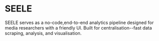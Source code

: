 # SEELE




SEELE serves as a no-code,end-to-end analytics pipeline designed for media researchers with a friendly UI. Built for centralisation--fast data scraping, analysis, and visualisation. 


